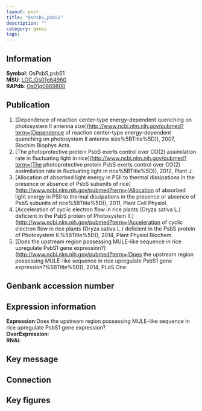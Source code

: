 ```yaml
---
layout: post
title: "OsPsbS,psbS1"
description: ""
category: genes
tags: 
---
```


## Information
__Symbol__: OsPsbS,psbS1  
__MSU__: [LOC_Os01g64960](http://rice.plantbiology.msu.edu/cgi-bin/ORF_infopage.cgi?orf=LOC_Os01g64960)  
__RAPdb__: [Os01g0869800](http://rapdb.dna.affrc.go.jp/viewer/gbrowse_details/irgsp1?name=Os01g0869800)  

## Publication
1. [Dependence of reaction center-type energy-dependent quenching on photosystem II antenna size](http://www.ncbi.nlm.nih.gov/pubmed?term=(Dependence of reaction center-type energy-dependent quenching on photosystem II antenna size%5BTitle%5D)), 2007, Biochim Biophys Acta.
2. [The photoprotective protein PsbS exerts control over CO(2) assimilation rate in fluctuating light in rice](http://www.ncbi.nlm.nih.gov/pubmed?term=(The photoprotective protein PsbS exerts control over CO(2) assimilation rate in fluctuating light in rice%5BTitle%5D)), 2012, Plant J.
3. [Allocation of absorbed light energy in PSII to thermal dissipations in the presence or absence of PsbS subunits of rice](http://www.ncbi.nlm.nih.gov/pubmed?term=(Allocation of absorbed light energy in PSII to thermal dissipations in the presence or absence of PsbS subunits of rice%5BTitle%5D)), 2011, Plant Cell Physiol.
4. [Acceleration of cyclic electron flow in rice plants (Oryza sativa L.) deficient in the PsbS protein of Photosystem II.](http://www.ncbi.nlm.nih.gov/pubmed?term=(Acceleration of cyclic electron flow in rice plants (Oryza sativa L.) deficient in the PsbS protein of Photosystem II.%5BTitle%5D)), 2014, Plant Physiol Biochem.
5. [Does the upstream region possessing MULE-like sequence in rice upregulate PsbS1 gene expression?](http://www.ncbi.nlm.nih.gov/pubmed?term=(Does the upstream region possessing MULE-like sequence in rice upregulate PsbS1 gene expression?%5BTitle%5D)), 2014, PLoS One.

## Genbank accession number

## Expression information
__Expression__:Does the upstream region possessing MULE-like sequence in rice upregulate PsbS1 gene expression?  
__OverExpression__:  
__RNAi__:  

## Key message

## Connection

## Key figures


